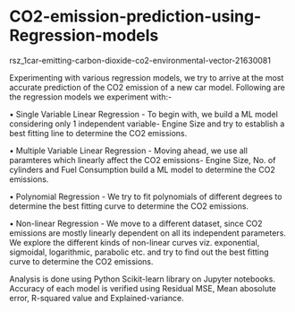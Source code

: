 # CO2-emission-prediction-using-Regression-models
rsz_1car-emitting-carbon-dioxide-co2-environmental-vector-21630081

Experimenting with various regression models, we try to arrive at the most accurate prediction of the CO2 emission of a new car model. Following are the regression models we experiment with:-

• Single Variable Linear Regression - To begin with, we build a ML model considering only 1 independent variable- Engine Size and try to establish a best fitting line to determine the CO2 emissions.

• Multiple Variable Linear Regression - Moving ahead, we use all paramteres which linearly affect the CO2 emissions- Engine Size, No. of cylinders and Fuel Consumption build a ML model to determine the CO2 emissions.

• Polynomial Regression - We try to fit polynomials of different degrees to determine the best fitting curve to determine the CO2 emissions.

• Non-linear Regression - We move to a different dataset, since CO2 emissions are mostly linearly dependent on all its independent parameters. We explore the different kinds of non-linear curves viz. exponential, sigmoidal, logarithmic, parabolic etc. and try to find out the best fitting curve to determine the CO2 emissions.

Analysis is done using Python Scikit-learn library on Jupyter notebooks. Accuracy of each model is verified using Residual MSE, Mean abosolute error, R-squared value and Explained-variance.

